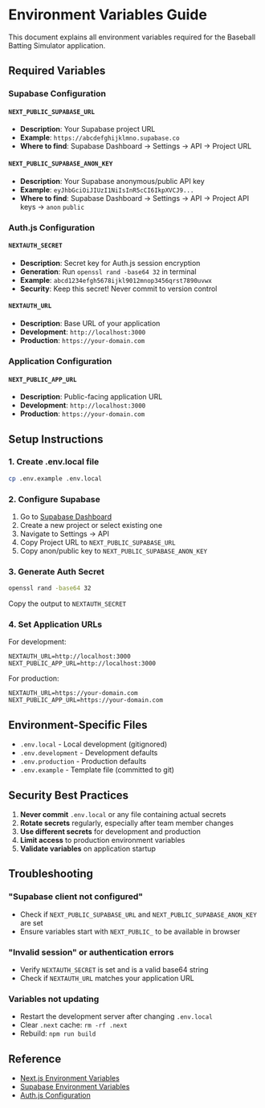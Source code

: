 # Environment Variables Guide

This document explains all environment variables required for the Baseball Batting Simulator application.

## Required Variables

### Supabase Configuration

#### `NEXT_PUBLIC_SUPABASE_URL`
- **Description**: Your Supabase project URL
- **Example**: `https://abcdefghijklmno.supabase.co`
- **Where to find**: Supabase Dashboard → Settings → API → Project URL

#### `NEXT_PUBLIC_SUPABASE_ANON_KEY`
- **Description**: Your Supabase anonymous/public API key
- **Example**: `eyJhbGciOiJIUzI1NiIsInR5cCI6IkpXVCJ9...`
- **Where to find**: Supabase Dashboard → Settings → API → Project API keys → `anon` `public`

### Auth.js Configuration

#### `NEXTAUTH_SECRET`
- **Description**: Secret key for Auth.js session encryption
- **Generation**: Run `openssl rand -base64 32` in terminal
- **Example**: `abcd1234efgh5678ijkl9012mnop3456qrst7890uvwx`
- **Security**: Keep this secret! Never commit to version control

#### `NEXTAUTH_URL`
- **Description**: Base URL of your application
- **Development**: `http://localhost:3000`
- **Production**: `https://your-domain.com`

### Application Configuration

#### `NEXT_PUBLIC_APP_URL`
- **Description**: Public-facing application URL
- **Development**: `http://localhost:3000`
- **Production**: `https://your-domain.com`

## Setup Instructions

### 1. Create .env.local file

```bash
cp .env.example .env.local
```

### 2. Configure Supabase

1. Go to [Supabase Dashboard](https://supabase.com/dashboard)
2. Create a new project or select existing one
3. Navigate to Settings → API
4. Copy Project URL to `NEXT_PUBLIC_SUPABASE_URL`
5. Copy anon/public key to `NEXT_PUBLIC_SUPABASE_ANON_KEY`

### 3. Generate Auth Secret

```bash
openssl rand -base64 32
```

Copy the output to `NEXTAUTH_SECRET`

### 4. Set Application URLs

For development:
```env
NEXTAUTH_URL=http://localhost:3000
NEXT_PUBLIC_APP_URL=http://localhost:3000
```

For production:
```env
NEXTAUTH_URL=https://your-domain.com
NEXT_PUBLIC_APP_URL=https://your-domain.com
```

## Environment-Specific Files

- `.env.local` - Local development (gitignored)
- `.env.development` - Development defaults
- `.env.production` - Production defaults
- `.env.example` - Template file (committed to git)

## Security Best Practices

1. **Never commit** `.env.local` or any file containing actual secrets
2. **Rotate secrets** regularly, especially after team member changes
3. **Use different secrets** for development and production
4. **Limit access** to production environment variables
5. **Validate variables** on application startup

## Troubleshooting

### "Supabase client not configured"
- Check if `NEXT_PUBLIC_SUPABASE_URL` and `NEXT_PUBLIC_SUPABASE_ANON_KEY` are set
- Ensure variables start with `NEXT_PUBLIC_` to be available in browser

### "Invalid session" or authentication errors
- Verify `NEXTAUTH_SECRET` is set and is a valid base64 string
- Check if `NEXTAUTH_URL` matches your application URL

### Variables not updating
- Restart the development server after changing `.env.local`
- Clear `.next` cache: `rm -rf .next`
- Rebuild: `npm run build`

## Reference

- [Next.js Environment Variables](https://nextjs.org/docs/basic-features/environment-variables)
- [Supabase Environment Variables](https://supabase.com/docs/guides/getting-started/quickstarts/nextjs)
- [Auth.js Configuration](https://authjs.dev/reference/configuration/auth-config)
